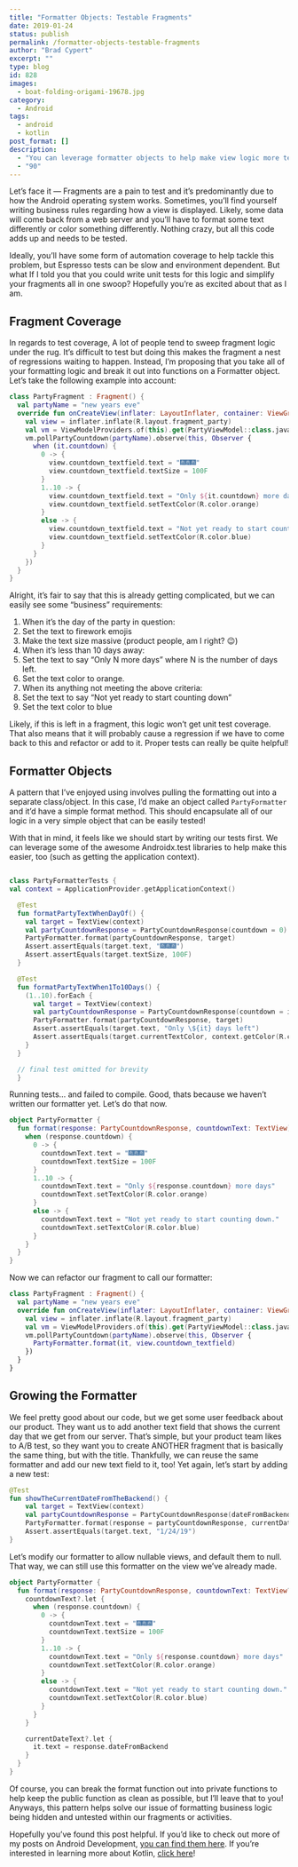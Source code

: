 ```yaml
---
title: "Formatter Objects: Testable Fragments"
date: 2019-01-24
status: publish
permalink: /formatter-objects-testable-fragments
author: "Brad Cypert"
excerpt: ""
type: blog
id: 828
images:
  - boat-folding-origami-19678.jpg
category:
  - Android
tags:
  - android
  - kotlin
post_format: []
description:
  - "You can leverage formatter objects to help make view logic more testable. Simplify your views and prevent regressions using formatter objects."
  - "90"
---
```


Let’s face it — Fragments are a pain to test and it’s predominantly due to how the Android operating system works. Sometimes, you’ll find yourself writing business rules regarding how a view is displayed. Likely, some data will come back from a web server and you’ll have to format some text differently or color something differently. Nothing crazy, but all this code adds up and needs to be tested.

Ideally, you’ll have some form of automation coverage to help tackle this problem, but Espresso tests can be slow and environment dependent. But what If I told you that you could write unit tests for this logic and simplify your fragments all in one swoop? Hopefully you’re as excited about that as I am.

## Fragment Coverage

In regards to test coverage, A lot of people tend to sweep fragment logic under the rug. It’s difficult to test but doing this makes the fragment a nest of regressions waiting to happen. Instead, I’m proposing that you take all of your formatting logic and break it out into functions on a Formatter object. Let’s take the following example into account:

```kotlin
class PartyFragment : Fragment() {
  val partyName = "new years eve"
  override fun onCreateView(inflater: LayoutInflater, container: ViewGroup?, savedInstanceState: Bundle?): View? {
    val view = inflater.inflate(R.layout.fragment_party)
    val vm = ViewModelProviders.of(this).get(PartyViewModel::class.java)
    vm.pollPartyCountdown(partyName).observe(this, Observer {
      when (it.countdown) {
        0 -> {
          view.countdown_textfield.text = "🎆🎆🎆"
          view.countdown_textfield.textSize = 100F
        }
        1..10 -> {
          view.countdown_textfield.text = "Only ${it.countdown} more days"
          view.countdown_textfield.setTextColor(R.color.orange)
        }
        else -> {
          view.countdown_textfield.text = "Not yet ready to start counting down."
          view.countdown_textfield.setTextColor(R.color.blue)
        }
      }
    })
  }
}
```

Alright, it’s fair to say that this is already getting complicated, but we can easily see some “business” requirements:

1. When it’s the day of the party in question:
1. Set the text to firework emojis
1. Make the text size massive (product people, am I right? 😉)
1. When it’s less than 10 days away:
1. Set the text to say “Only N more days” where N is the number of days left.
1. Set the text color to orange.
1. When its anything not meeting the above criteria:
1. Set the text to say “Not yet ready to start counting down”
1. Set the text color to blue

Likely, if this is left in a fragment, this logic won’t get unit test coverage. That also means that it will probably cause a regression if we have to come back to this and refactor or add to it. Proper tests can really be quite helpful!

## Formatter Objects

A pattern that I’ve enjoyed using involves pulling the formatting out into a separate class/object. In this case, I’d make an object called `PartyFormatter` and it’d have a simple format method. This should encapsulate all of our logic in a very simple object that can be easily tested!

With that in mind, it feels like we should start by writing our tests first. We can leverage some of the awesome Androidx.test libraries to help make this easier, too (such as getting the application context).

```kotlin

class PartyFormatterTests {
val context = ApplicationProvider.getApplicationContext()

  @Test
  fun formatPartyTextWhenDayOf() {
    val target = TextView(context)
    val partyCountdownResponse = PartyCountdownResponse(countdown = 0)
    PartyFormatter.format(partyCountdownResponse, target)
    Assert.assertEquals(target.text, "🎆🎆🎆")
    Assert.assertEquals(target.textSize, 100F)
  }

  @Test
  fun formatPartyTextWhen1To10Days() {
    (1..10).forEach {
      val target = TextView(context)
      val partyCountdownResponse = PartyCountdownResponse(countdown = it)
      PartyFormatter.format(partyCountdownResponse, target)
      Assert.assertEquals(target.text, "Only \${it} days left")
      Assert.assertEquals(target.currentTextColor, context.getColor(R.color.orange))
    }
  }

  // final test omitted for brevity
  }

```

Running tests… and failed to compile. Good, thats because we haven’t written our formatter yet. Let’s do that now.

```kotlin
object PartyFormatter {
  fun format(response: PartyCountdownResponse, countdownText: TextView) {
    when (response.countdown) {
      0 -> {
        countdownText.text = "🎆🎆🎆"
        countdownText.textSize = 100F
      }
      1..10 -> {
        countdownText.text = "Only ${response.countdown} more days"
        countdownText.setTextColor(R.color.orange)
      }
      else -> {
        countdownText.text = "Not yet ready to start counting down."
        countdownText.setTextColor(R.color.blue)
      }
    }
  }
}
```

Now we can refactor our fragment to call our formatter:

```kotlin
class PartyFragment : Fragment() {
  val partyName = "new years eve"
  override fun onCreateView(inflater: LayoutInflater, container: ViewGroup?, savedInstanceState: Bundle?): View? {
    val view = inflater.inflate(R.layout.fragment_party)
    val vm = ViewModelProviders.of(this).get(PartyViewModel::class.java)
    vm.pollPartyCountdown(partyName).observe(this, Observer {
      PartyFormatter.format(it, view.countdown_textfield)
    })
  }
}
```

## Growing the Formatter

We feel pretty good about our code, but we get some user feedback about our product. They want us to add another text field that shows the current day that we get from our server. That’s simple, but your product team likes to A/B test, so they want you to create ANOTHER fragment that is basically the same thing, but with the title. Thankfully, we can reuse the same formatter and add our new text field to it, too! Yet again, let’s start by adding a new test:

```kotlin
@Test
fun showTheCurrentDateFromTheBackend() {
    val target = TextView(context)
    val partyCountdownResponse = PartyCountdownResponse(dateFromBackend = "1/24/19")
    PartyFormatter.format(response = partyCountdownResponse, currentDateText = target)
    Assert.assertEquals(target.text, "1/24/19")
}
```

Let’s modify our formatter to allow nullable views, and default them to null. That way, we can still use this formatter on the view we’ve already made.

```kotlin
object PartyFormatter {
  fun format(response: PartyCountdownResponse, countdownText: TextView? = null, currentDateText: TextView? = null) {
    countdownText?.let {
      when (response.countdown) {
        0 -> {
          countdownText.text = "🎆🎆🎆"
          countdownText.textSize = 100F
        }
        1..10 -> {
          countdownText.text = "Only ${response.countdown} more days"
          countdownText.setTextColor(R.color.orange)
        }
        else -> {
          countdownText.text = "Not yet ready to start counting down."
          countdownText.setTextColor(R.color.blue)
        }
      }
    }

    currentDateText?.let {
      it.text = response.dateFromBackend
    }
  }
}
```

Of course, you can break the format function out into private functions to help keep the public function as clean as possible, but I’ll leave that to you! Anyways, this pattern helps solve our issue of formatting business logic being hidden and untested within our fragments or activities.

Hopefully you’ve found this post helpful. If you’d like to check out more of my posts on Android Development, [you can find them here](http://www.bradcypert.com/tags/android/). If you’re interested in learning more about Kotlin, [click here](http://www.bradcypert.com/tags/kotlin)!
